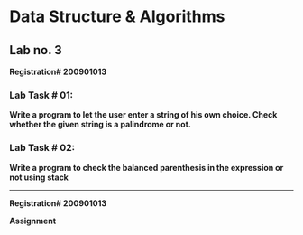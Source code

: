 # Data Structure & Algorithms
## Lab no. 3
**Registration# 200901013**

### Lab Task # 01:
**Write a program to let the user enter a string of his own choice. Check whether the given string is a palindrome or not.**

### Lab Task # 02:
**Write a program to check the balanced parenthesis in the expression or not using stack**

---

**Registration# 200901013**

**Assignment**
